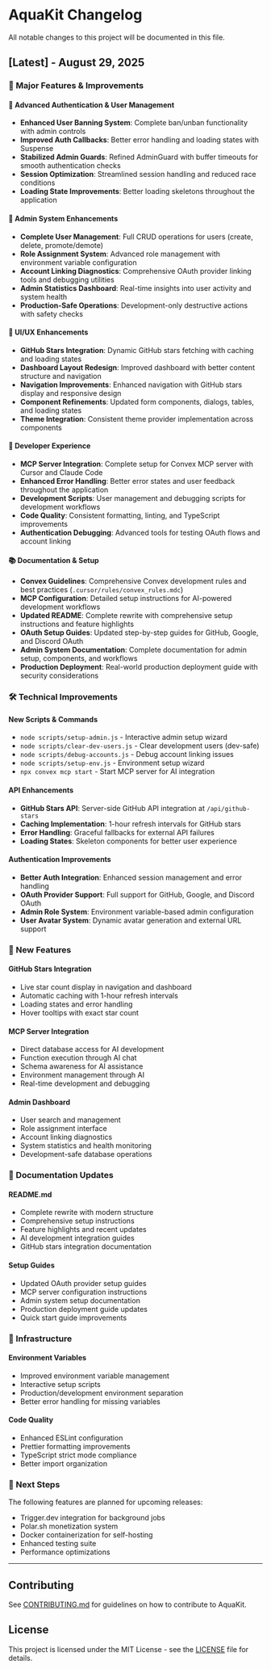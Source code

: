 # AquaKit Changelog

All notable changes to this project will be documented in this file.

## [Latest] - August 29, 2025

### 🚀 Major Features & Improvements

#### **🔐 Advanced Authentication & User Management**
- **Enhanced User Banning System**: Complete ban/unban functionality with admin controls
- **Improved Auth Callbacks**: Better error handling and loading states with Suspense
- **Stabilized Admin Guards**: Refined AdminGuard with buffer timeouts for smooth authentication checks
- **Session Optimization**: Streamlined session handling and reduced race conditions
- **Loading State Improvements**: Better loading skeletons throughout the application

#### **👤 Admin System Enhancements**
- **Complete User Management**: Full CRUD operations for users (create, delete, promote/demote)
- **Role Assignment System**: Advanced role management with environment variable configuration
- **Account Linking Diagnostics**: Comprehensive OAuth provider linking tools and debugging utilities
- **Admin Statistics Dashboard**: Real-time insights into user activity and system health
- **Production-Safe Operations**: Development-only destructive actions with safety checks

#### **🎨 UI/UX Enhancements**
- **GitHub Stars Integration**: Dynamic GitHub stars fetching with caching and loading states
- **Dashboard Layout Redesign**: Improved dashboard with better content structure and navigation
- **Navigation Improvements**: Enhanced navigation with GitHub stars display and responsive design
- **Component Refinements**: Updated form components, dialogs, tables, and loading states
- **Theme Integration**: Consistent theme provider implementation across components

#### **🔧 Developer Experience**
- **MCP Server Integration**: Complete setup for Convex MCP server with Cursor and Claude Code
- **Enhanced Error Handling**: Better error states and user feedback throughout the application
- **Development Scripts**: User management and debugging scripts for development workflows
- **Code Quality**: Consistent formatting, linting, and TypeScript improvements
- **Authentication Debugging**: Advanced tools for testing OAuth flows and account linking

#### **📚 Documentation & Setup**
- **Convex Guidelines**: Comprehensive Convex development rules and best practices (`.cursor/rules/convex_rules.mdc`)
- **MCP Configuration**: Detailed setup instructions for AI-powered development workflows
- **Updated README**: Complete rewrite with comprehensive setup instructions and feature highlights
- **OAuth Setup Guides**: Updated step-by-step guides for GitHub, Google, and Discord OAuth
- **Admin System Documentation**: Complete documentation for admin setup, components, and workflows
- **Production Deployment**: Real-world production deployment guide with security considerations

### 🛠️ Technical Improvements

#### **New Scripts & Commands**
- `node scripts/setup-admin.js` - Interactive admin setup wizard
- `node scripts/clear-dev-users.js` - Clear development users (dev-safe)
- `node scripts/debug-accounts.js` - Debug account linking issues
- `node scripts/setup-env.js` - Environment setup wizard
- `npx convex mcp start` - Start MCP server for AI integration

#### **API Enhancements**
- **GitHub Stars API**: Server-side GitHub API integration at `/api/github-stars`
- **Caching Implementation**: 1-hour refresh intervals for GitHub stars
- **Error Handling**: Graceful fallbacks for external API failures
- **Loading States**: Skeleton components for better user experience

#### **Authentication Improvements**
- **Better Auth Integration**: Enhanced session management and error handling
- **OAuth Provider Support**: Full support for GitHub, Google, and Discord OAuth
- **Admin Role System**: Environment variable-based admin configuration
- **User Avatar System**: Dynamic avatar generation and external URL support

### 🎯 New Features

#### **GitHub Stars Integration**
- Live star count display in navigation and dashboard
- Automatic caching with 1-hour refresh intervals
- Loading states and error handling
- Hover tooltips with exact star count

#### **MCP Server Integration**
- Direct database access for AI development
- Function execution through AI chat
- Schema awareness for AI assistance
- Environment management through AI
- Real-time development and debugging

#### **Admin Dashboard**
- User search and management
- Role assignment interface
- Account linking diagnostics
- System statistics and health monitoring
- Development-safe database operations

### 📖 Documentation Updates

#### **README.md**
- Complete rewrite with modern structure
- Comprehensive setup instructions
- Feature highlights and recent updates
- AI development integration guides
- GitHub stars integration documentation

#### **Setup Guides**
- Updated OAuth provider setup guides
- MCP server configuration instructions
- Admin system setup documentation
- Production deployment guide updates
- Quick start guide improvements

### 🔧 Infrastructure

#### **Environment Variables**
- Improved environment variable management
- Interactive setup scripts
- Production/development environment separation
- Better error handling for missing variables

#### **Code Quality**
- Enhanced ESLint configuration
- Prettier formatting improvements
- TypeScript strict mode compliance
- Better import organization

### 🚧 Next Steps

The following features are planned for upcoming releases:
- Trigger.dev integration for background jobs
- Polar.sh monetization system
- Docker containerization for self-hosting
- Enhanced testing suite
- Performance optimizations

---

## Contributing

See [CONTRIBUTING.md](CONTRIBUTING.md) for guidelines on how to contribute to AquaKit.

## License

This project is licensed under the MIT License - see the [LICENSE](LICENSE) file for details.
